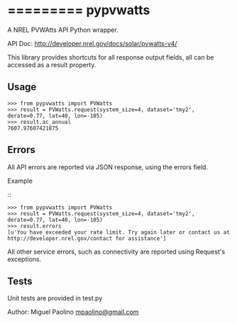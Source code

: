 =========
pypvwatts
=========

A NREL PVWAtts API Python wrapper.

API Doc: http://developer.nrel.gov/docs/solar/pvwatts-v4/

This library provides shortcuts for all response output fields, all can be
accessed as a result property.

Usage
-----

    >>> from pypvwatts import PVWatts
    >>> result = PVWatts.request(system_size=4, dataset='tmy2', derate=0.77, lat=40, lon=-105)
    >>> result.ac_annual
    7607.97607421875    


Errors
------

All API errors are reported via JSON response, using the errors field.

Example

::

    >>> from pypvwatts import PVWatts
    >>> result = PVWatts.request(system_size=4, dataset='tmy2', derate=0.77, lat=40, lon=-105)
    >>> result.errors
    [u'You have exceeded your rate limit. Try again later or contact us at http://developer.nrel.gov/contact for assistance']


All other service errors, such as connectivity are reported using Request's exceptions.


Tests
-----

Unit tests are provided in test.py

Author: Miguel Paolino <mpaolino@gmail.com>

